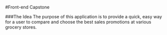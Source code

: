 #Front-end Capstone

###The Idea
The purpose of this application is to provide a quick, easy way for a user to compare and choose the best sales promotions at various grocery stores.  
